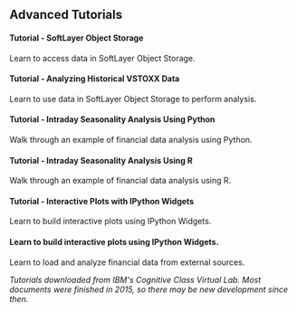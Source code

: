 
## Advanced Tutorials 
 
#### Tutorial - SoftLayer Object Storage 
 
Learn to access data in SoftLayer Object Storage. 
 
#### Tutorial - Analyzing Historical VSTOXX Data
 
Learn to use data in SoftLayer Object Storage to perform analysis.

#### Tutorial - Intraday Seasonality Analysis Using Python
 
Walk through an example of financial data analysis using Python. 

#### Tutorial - Intraday Seasonality Analysis Using R

Walk through an example of financial data analysis using R. 

#### Tutorial - Interactive Plots with IPython Widgets

Learn to build interactive plots using IPython Widgets. 

#### Learn to build interactive plots using IPython Widgets.

Learn to load and analyze financial data from external sources. 

*Tutorials downloaded from IBM's Cognitive Class Virtual Lab. Most documents were finished in 2015, so there may be new development since then.*
